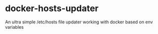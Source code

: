# docker-hosts-updater
An ultra simple /etc/hosts file updater working with docker based on env variables
